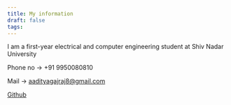 ```yaml
---
title: My information
draft: false
tags:
---
```

I am a first-year electrical and computer engineering student at Shiv Nadar University

Phone no -> +91 9950080810

<p>Mail → <a href="mailto:aadityagajraj8@gmail.com">aadityagajraj8@gmail.com</a></p>

[Github](https://github.com/Blitzo125)

 
